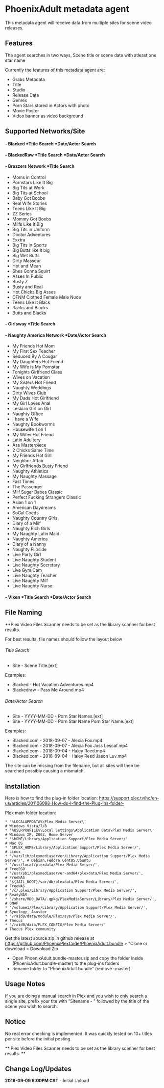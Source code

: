 # PhoenixAdult metadata agent

This metadata agent will receive data from multiple sites for scene video releases.

## Features

The agent searches in two ways, Scene title or scene date with atleast one star name

Currently the features of this metadata agent are:
- Grabs Metadata
- Title
- Studio
- Release Data
- Genres
- Porn Stars stored in Actors with photo
- Movie Poster
- Video banner as video background

## Supported Networks/Site

#### - Blacked *Title Search *Date/Actor Search
#### - BlackedRaw *Title Search *Date/Actor Search
#### - Brazzers Network *Title Search
-	Moms in Control
-	Pornstars Like It Big
-	Big Tits at Work
-	Big Tits at School
-	Baby Got Boobs
-	Real Wife Stories
-	Teens Like It Big
-	ZZ Series
-	Mommy Got Boobs
-	Milfs Like It Big
-	Big Tits in Uniform
-	Doctor Adventures
-	Exxtra
-	Big Tits in Sports
-	Big Butts like it big
-	Big Wet Butts
-	Dirty Masseur
-	Hot and Mean
-	Shes Gonna Squirt
-	Asses In Public
-	Busty Z
-	Busty and Real
-	Hot Chicks Big Asses
-	CFNM Clothed Female Male Nude
-	Teens Like It Black
-	Racks and Blacks
-	Butts and Blacks
#### - Girlsway *Title Search
#### - Naughty America Network *Date/Actor Search
-	My Friends Hot Mom
-	My First Sex Teacher
-	Seduced By A Cougar
-	My Daughters Hot Friend
-	My Wife is My Pornstar
-	Tonights Girlfriend Class
-	Wives on Vacation
-	My Sisters Hot Friend
-	Naughty Weddings
-	Dirty Wives Club
-	My Dads Hot Girlfriend
-	My Girl Loves Anal
-	Lesbian Girl on Girl
-	Naughty Office
-	I have a Wife
-	Naughty Bookworms
-	Housewife 1 on 1
-	My Wifes Hot Friend
-	Latin Adultery
-	Ass Masterpiece
-	2 Chicks Same Time
-	My Friends Hot Girl
-	Neighbor Affair
-	My Girlfriends Busty Friend
-	Naughty Athletics
-	My Naughty Massage
-	Fast Times
-	The Passenger
-	Milf Sugar Babes Classic
-	Perfect Fucking Strangers Classic
-	Asian 1 on 1
-	American Daydreams
-	SoCal Coeds
-	Naughty Country Girls
-	Diary of a Milf
-	Naughty Rich Girls
-	My Naughty Latin Maid
-	Naughty America
-	Diary of a Nanny
-	Naughty Flipside
-	Live Party Girl
-	Live Naughty Student
-	Live Naughty Secretary
-	Live Gym Cam
-	Live Naughty Teacher
-	Live Naughty Milf
-	Live Naughty Nurse
#### - Vixen *Title Search *Date/Actor Search



## File Naming

**Plex Video Files Scanner needs to be set as the library scanner for best results.

For best results, file names should follow the layout below

###### Title Search

- Site - Scene Title.[ext]

Examples:
- Blacked - Hot Vacation Adventures.mp4
- Blackedraw - Pass Me Around.mp4

###### Date/Actor Search

- Site - YYYY-MM-DD - Porn Star Names.[ext]
- Site - YYYY-MM-DD - Porn Star Name Porn Star Name.[ext]

Examples:
- Blacked.com - 2018-09-07 - Alecia Fox.mp4
- Blacked.com - 2018-09-07 - Alecia Fox Joss Lescaf.mp4
- Blacked.com - 2018-09-04 - Haley Reed.mp4
- Blacked.com - 2018-09-04 - Haley Reed Jason Luv.mp4

The site can be missing from the filename, but all sites will then be searched possibly causing a mismatch.

## Installation

Here is how to find the plug-in folder location:
https://support.plex.tv/hc/en-us/articles/201106098-How-do-I-find-the-Plug-Ins-folder-

Plex main folder location:

    * '%LOCALAPPDATA%\Plex Media Server\'                                        # Windows Vista/7/8
    * '%USERPROFILE%\Local Settings\Application Data\Plex Media Server\'         # Windows XP, 2003, Home Server
    * '$HOME/Library/Application Support/Plex Media Server/'                     # Mac OS
    * '$PLEX_HOME/Library/Application Support/Plex Media Server/',               # Linux
    * '/var/lib/plexmediaserver/Library/Application Support/Plex Media Server/', # Debian,Fedora,CentOS,Ubuntu
    * '/usr/local/plexdata/Plex Media Server/',                                  # FreeBSD
    * '/usr/pbi/plexmediaserver-amd64/plexdata/Plex Media Server/',              # FreeNAS
    * '${JAIL_ROOT}/var/db/plexdata/Plex Media Server/',                         # FreeNAS
    * '/c/.plex/Library/Application Support/Plex Media Server/',                 # ReadyNAS
    * '/share/MD0_DATA/.qpkg/PlexMediaServer/Library/Plex Media Server/',        # QNAP
    * '/volume1/Plex/Library/Application Support/Plex Media Server/',            # Synology, Asustor
    * '/raid0/data/module/Plex/sys/Plex Media Server/',                          # Thecus
    * '/raid0/data/PLEX_CONFIG/Plex Media Server/'                               # Thecus Plex community    

Get the latest source zip in github release at https://github.com/PhoenixPlexCode/PhoenixAdult.bundle > "Clone or download > Download Zip
- Open PhoenixAdult.bundle-master.zip and copy the folder inside (PhoenixAdult.bundle-master) to the plug-ins folders
- Rename folder to "PhoenixAdult.bundle" (remove -master)

## Usage Notes
If you are doing a manual search in Plex and you wish to only search a single site, prefix your tite with "Sitename - " followed by the title of the scene you wish to search.

## Notice

No real error checking is implemented. It was quickly tested on 10+ titles per site before the initial posting.

** Plex Video Files Scanner needs to be set as the library scanner for best results. **

## Change Log/Updates

**2018-09-09 6:00PM CST** - Initial Upload